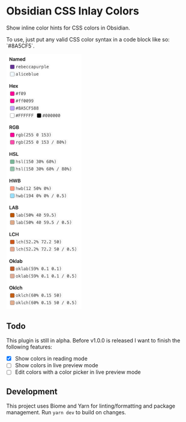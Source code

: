 # Obsidian CSS Inlay Colors

Show inline color hints for CSS colors in Obsidian.

To use, just put any valid CSS color syntax in a code block like so: \`#8A5CF5\`.

<img src="example.jpg" alt="Example of the extension running for all CSS color formats" width="200">

## Todo

This plugin is still in alpha. Before v1.0.0 is released I want to finish the following features:

- [x] Show colors in reading mode
- [ ] Show colors in live preview mode
- [ ] Edit colors with a color picker in live preview mode

## Development

This project uses Biome and Yarn for linting/formatting and package management. Run `yarn dev` to build on changes.
